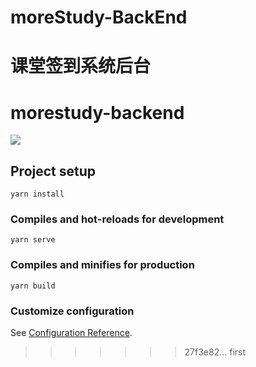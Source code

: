 
# moreStudy-BackEnd
课堂签到系统后台
=======
# morestudy-backend
![](https://6465-dev-x8az2-1302738494.tcb.qcloud.la/moreStudy%E5%90%8E%E5%8F%B0-%E5%8F%91%E5%B8%83%E7%AD%BE%E5%88%B0.png?sign=d881c13102a5540c6709688718a60b93&t=1596114251)
## Project setup
```
yarn install
```

### Compiles and hot-reloads for development
```
yarn serve
```

### Compiles and minifies for production
```
yarn build
```

### Customize configuration
See [Configuration Reference](https://cli.vuejs.org/config/).
>>>>>>> 27f3e82... first
